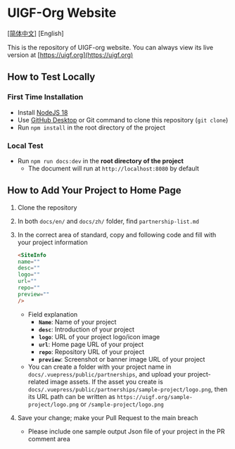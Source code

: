 # UIGF-Org Website

[[简体中文]](./README.md) [English]

This is the repository of UIGF-org website. You can always view its live version at [https://uigf.org](https://uigf.org)

## How to Test Locally


### First Time Installation

- Install [NodeJS 18](https://nodejs.org/en/download/)
- Use [GitHub Desktop](https://desktop.github.com/) or Git command to clone this repository (`git clone`)
- Run `npm install` in the root directory of the project

### Local Test

- Run `npm run docs:dev` in the **root directory of the project**
  - The document will run at `http://localhost:8080` by default

## How to Add Your Project to Home Page

1. Clone the repository

2. In both `docs/en/` and `docs/zh/` folder, find `partnership-list.md`

3. In the correct area of standard, copy and following code and fill with your project information

   ```html
   <SiteInfo
   name=""
   desc=""
   logo=""
   url=""
   repo=""
   preview=""
   />
   ```

   - Field explanation 
     - **`Name`**: Name of your project
     - **`desc`**: Introduction of your project
     - **`logo`**: URL of your project logo/icon image
     - **`url`**: Home page URL of your project
     - **`repo`**: Repository URL of your project
     - **`preview`**: Screenshot or banner image URL of your project
   - You can create a folder with your project name in `docs/.vuepress/public/partnerships`, and upload your project-related image assets. If the asset you create is `docs/.vuepress/public/partnerships/sample-project/logo.png`, then its URL path can be written as `https://uigf.org/sample-project/logo.png` or `/sample-project/logo.png`

4. Save your change; make your Pull Request to the main breach

   - Please include one sample output Json file of your project in the PR comment area